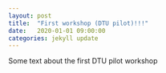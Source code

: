 ```yaml
---
layout: post
title:  "First workshop (DTU pilot)!!!"
date:   2020-01-01 09:00:00
categories: jekyll update
---
```

Some text about the first DTU pilot workshop




